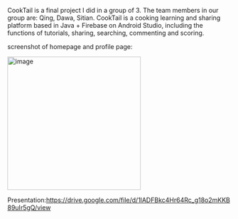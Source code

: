 CookTail is a final project I did in a group of 3. The team members in our group are: Qing, Dawa, Sitian.
CookTail is a cooking learning and sharing platform based in Java + Firebase on Android Studio, including the functions of tutorials, sharing, searching, commenting and scoring.

screenshot of homepage and profile page:


<img width="300" alt="image" src="https://user-images.githubusercontent.com/62491611/156109696-7805b85b-12d2-4116-97e6-8c4130bb34ae.png">

Presentation:https://drive.google.com/file/d/1lADFBkc4Hr64Rc_g18o2mKKB89uIr5gQ/view
